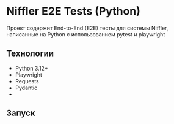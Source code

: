 # Niffler E2E Tests (Python)

Проект содержит End-to-End (E2E) тесты для системы Niffler, написанные на Python с использованием pytest и playwright

## Технологии
- Python 3.12+
- Playwright
- Requests
- Pydantic
- 


## Запуск